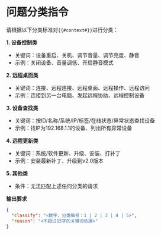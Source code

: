 # 问题分类指令

请根据以下分类标准对`{{#context#}}`进行分类：

**1. 设备控制类**
- 关键词：设备重启、关机、调节音量、调节亮度、静音
- 示例：关闭设备、音量调低、开启静音模式

**2. 远程桌面类**
- 关键词：连接、远程连接、远程桌面、远程操作、远程访问
- 示例：连接到另一台电脑、发起远程协助、远程控制设备

**3. 设备查找类**
- 关键词：按ID/名称/系统/IP/标签/在线状态/异常状态查找设备
- 示例：找IP为192.168.1.1的设备、列出所有异常设备

**4. 远程更新类**
- 关键词：系统/软件更新、升级、安装、打补丁
- 示例：安装最新补丁、升级到v2.0版本

**5. 其他类**
- 条件：无法匹配上述任何分类的请求

**输出要求**
```json
{
  "classify": "<数字，分类编号：1 | 2 | 3 | 4 | 5>",
  "reason": "<不超过15字的关键词依据>"
}
```
